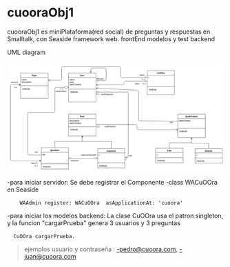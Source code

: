 # cuooraObj1
cuooraObj1 es miniPlataforma(red social) de preguntas y respuestas en Smalltalk, con Seaside framework web. frontEnd modelos y test backend

UML diagram

![Screenshot](UML_diagram.png)

-para iniciar servidor: Se  debe registrar el Componente   -class WACuOOra en Seaside
        
        WAAdmin register: WACuOOra  asApplicationAt: 'cuoora'
        
        
-para iniciar los modelos backend: La clase CuOOra usa el patron singleton, y la funcion "cargarPrueba" genera 3 usuarios y 3 preguntas 

      CuOOra cargarPrueba.
      
 >ejemplos usuario y contraseña : 
 -pedro@cuoora.com, 
 -juan@cuoora.com
